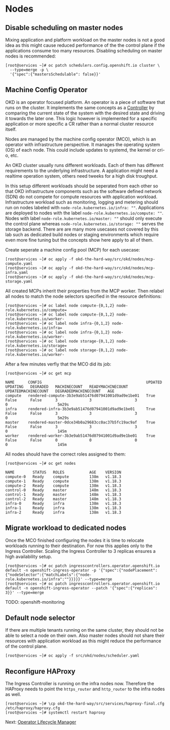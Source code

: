 # Nodes

## Disable scheduling on master nodes

Mixing application and platform workload on the master nodes is not a good idea
as this might cause reduced performance of the the control plane if the
applications consume too many resources. Disabling scheduling on master nodes is
recommended:

```shell
[root@services ~]# oc patch schedulers.config.openshift.io cluster \
  --type=merge -p \
  '{"spec":{"mastersSchedulable": false}}'
```

## Machine Config Operator

OKD is an operator focused platform. An operator is a piece of software that
runs on the cluster. It implements the same concepts as a
[Controller](https://kubernetes.io/docs/concepts/) by comparing the current
state of the system with the desired state and driving it towards the later one.
This logic however is implemented for a specific application or more specific a
CR rather than a normal cluster resource itself.

Nodes are managed by the machine config operator (MCO), which is an operator
with infrastructure perspective. It manages the operating system (OS) of each
node. This could include updates to systemd, the kernel or cri-o, etc.

An OKD cluster usually runs different workloads. Each of them has different
requirements to the underlying infrastructure. A application might need a
realtime operation system, others need tweeks for a high disk troughput.

In this setup different workloads should be seperated from each other so that
OKD infrastructure components such as the software defined network (SDN) do not
compete for compute resources with application workload. Infrastructure workload
such as monitoring, logging and metering should run on nodes labeled with
`node-role.kubernetes.io/infra: ""`. Applications are deployed to nodes with the
label `node-role.kubernetes.io/compute: ""`. Nodes with label
`node-role.kubernetes.io/master: ""` should only execute the control plane
whereas `node-role.kubernetes.io/storage: ""` serves the storage backend. There
are are many more usecases not covered by this lab such as dedicated build nodes
or staging environments which require even more fine tuning but the concepts
show here apply to all of them.

Create seperate a machine config pool (MCP) for each usecase:

```shell
[root@services ~]# oc apply -f okd-the-hard-way/src/okd/nodes/mcp-compute.yaml
[root@services ~]# oc apply -f okd-the-hard-way/src/okd/nodes/mcp-infra.yaml
[root@services ~]# oc apply -f okd-the-hard-way/src/okd/nodes/mcp-storage.yaml
```

All created MCPs inherit their properties from the MCP worker. Then relabel all
nodes to match the node selectors specified in the resource definitions:

```shell
[root@services ~]# oc label node compute-{0,1,2} node-role.kubernetes.io/compute=
[root@services ~]# oc label node compute-{0,1,2} node-role.kubernetes.io/worker-
[root@services ~]# oc label node infra-{0,1,2} node-role.kubernetes.io/infra=
[root@services ~]# oc label node infra-{0,1,2} node-role.kubernetes.io/worker-
[root@services ~]# oc label node storage-{0,1,2} node-role.kubernetes.io/storage=
[root@services ~]# oc label node storage-{0,1,2} node-role.kubernetes.io/worker-
```

After a few minutes verfiy that the MCO did its job:

```shell
[root@services ~]# oc get mcp

NAME      CONFIG                                              UPDATED   UPDATING   DEGRADED   MACHINECOUNT   READYMACHINECOUNT   UPDATEDMACHINECOUNT   DEGRADEDMACHINECOUNT   AGE
compute   rendered-compute-3b3e9ab51476d07941001d9ad9e1be01   True      False      False      3              3                   3                     0                      5m29s
infra     rendered-infra-3b3e9ab51476d07941001d9ad9e1be01     True      False      False      3              3                   3                     0                      5m29s
master    rendered-master-0dce34b0a29683cc0ac37b5fc19ac9af    True      False      False      3              3                   3                     0                      145m
worker    rendered-worker-3b3e9ab51476d07941001d9ad9e1be01    True      False      False      0              0                   0                     0                      145m
```

All nodes should have the correct roles assigned to them:

```shell
[root@services ~]# oc get nodes

NAME        STATUS   ROLES           AGE    VERSION
compute-0   Ready    compute         138m   v1.18.3
compute-1   Ready    compute         138m   v1.18.3
compute-2   Ready    compute         138m   v1.18.3
control-0   Ready    master          148m   v1.18.3
control-1   Ready    master          148m   v1.18.3
control-2   Ready    master          148m   v1.18.3
infra-0     Ready    infra           138m   v1.18.3
infra-1     Ready    infra           138m   v1.18.3
infra-2     Ready    infra           138m   v1.18.3
```

## Migrate workload to dedicated nodes

Once the MCO finished configuring the nodes it is time to relocate workloads
running to their destination. For now this applies only to the Ingress
Controller. Scaling the Ingress Controller to 3 replicas ensures a high
availability setup.

```shell
[root@services ~]# oc patch ingresscontrollers.operator.openshift.io default -n openshift-ingress-operator -p '{"spec":{"nodePlacement":{"nodeSelector":{"matchLabels":{"node-role.kubernetes.io/infra":""}}}}}' --type=merge
[root@services ~]# oc patch ingresscontrollers.operator.openshift.io default -n openshift-ingress-operator --patch '{"spec":{"replicas": 3}}' --type=merge
```

TODO: openshift-monitoring

## Default node selector

If there are multiple tenants running on the same cluster, they should not be
able to select a node on their own. Also master nodes should not share their
resources with application workload as this might reduce the performance of the
control plane.

```shell
[root@services ~]# oc apply -f src/okd/nodes/scheduler.yaml
```

## Reconfigure HAProxy

The Ingress Controller is running on the infra nodes now. Therefore the HAProxy
needs to point the `https_router` and `http_router` to the infra nodes as well.

```shell
[root@services ~]# \cp okd-the-hard-way/src/services/haproxy-final.cfg /etc/haproxy/haproxy.cfg
[root@services ~]# systemctl restart haproxy
```

Next: [Operator Lifecycle Manager](13-olm.md)
